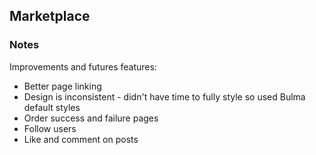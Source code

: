 ## Marketplace

### Notes



Improvements and futures features:

* Better page linking
* Design is inconsistent - didn't have time to fully style so used Bulma default styles
* Order success and failure pages
* Follow users
* Like and comment on posts
